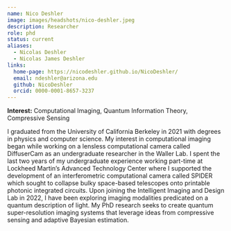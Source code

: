 ```yaml
---
name: Nico Deshler
image: images/headshots/nico-deshler.jpeg
description: Researcher
role: phd
status: current
aliases:
  - Nicolas Deshler
  - Nicolas James Deshler
links:
  home-page: https://nicodeshler.github.io/NicoDeshler/
  email: ndeshler@arizona.edu
  github: NicoDeshler
  orcid: 0000-0001-8657-3237
---
```

**Interest:** Computational Imaging, Quantum Information Theory, Compressive Sensing

I graduated from the University of California Berkeley in 2021 with degrees in physics and computer science. My interest in computational imaging began while working on a lensless computational camera called DiffuserCam as an undergraduate researcher in the Waller Lab.
I spent the last two years of my undergraduate experience working part-time at Lockheed Martin’s Advanced Technology Center where I supported the development of an interferometric computational camera called SPIDER which sought to collapse bulky space-based telescopes onto printable photonic integrated circuits. Upon joining the Intelligent Imaging and Design Lab in 2022, I have been exploring imaging modalities predicated on a quantum description of light. My PhD research seeks to create quantum super-resolution imaging systems that leverage ideas from compressive sensing and adaptive Bayesian estimation.
